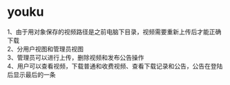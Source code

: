 # youku
1、由于用对象保存的视频路径是之前电脑下目录，视频需要重新上传后才能正确下载  
2、分用户视图和管理员视图  
3、管理员可以进行上传，删除视频和发布公告操作  
4、用户可以查看视频，下载普通和收费视频、查看下载记录和公告，公告在登陆后显示最后的一条  